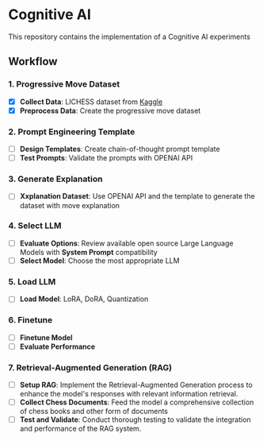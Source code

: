 # Cognitive AI

This repository contains the implementation of a Cognitive AI experiments

## Workflow

### 1. Progressive Move Dataset

- [x] **Collect Data**: LICHESS dataset from [Kaggle](https://www.kaggle.com/datasets/datasnaek/chess)
- [x] **Preprocess Data**: Create the progressive move dataset

### 2. Prompt Engineering Template

- [ ] **Design Templates**: Create chain-of-thought prompt template
- [ ] **Test Prompts**: Validate the prompts with OPENAI API

### 3. Generate Explanation

- [ ] **Xxplanation Dataset**: Use OPENAI API and the template to generate the dataset with move explanation

### 4. Select LLM

- [ ] **Evaluate Options**: Review available open source Large Language Models with **System Prompt** compatibility
- [ ] **Select Model**: Choose the most appropriate LLM

### 5. Load LLM

- [ ] **Load Model**: LoRA, DoRA, Quantization

### 6. Finetune

- [ ] **Finetune Model**
- [ ] **Evaluate Performance**

### 7. Retrieval-Augmented Generation (RAG)

- [ ] **Setup RAG**: Implement the Retrieval-Augmented Generation process to enhance the model's responses with relevant information retrieval.
- [ ] **Collect Chess Documents**: Feed the model a comprehensive collection of chess books and other form of documents
- [ ] **Test and Validate**: Conduct thorough testing to validate the integration and performance of the RAG system.
